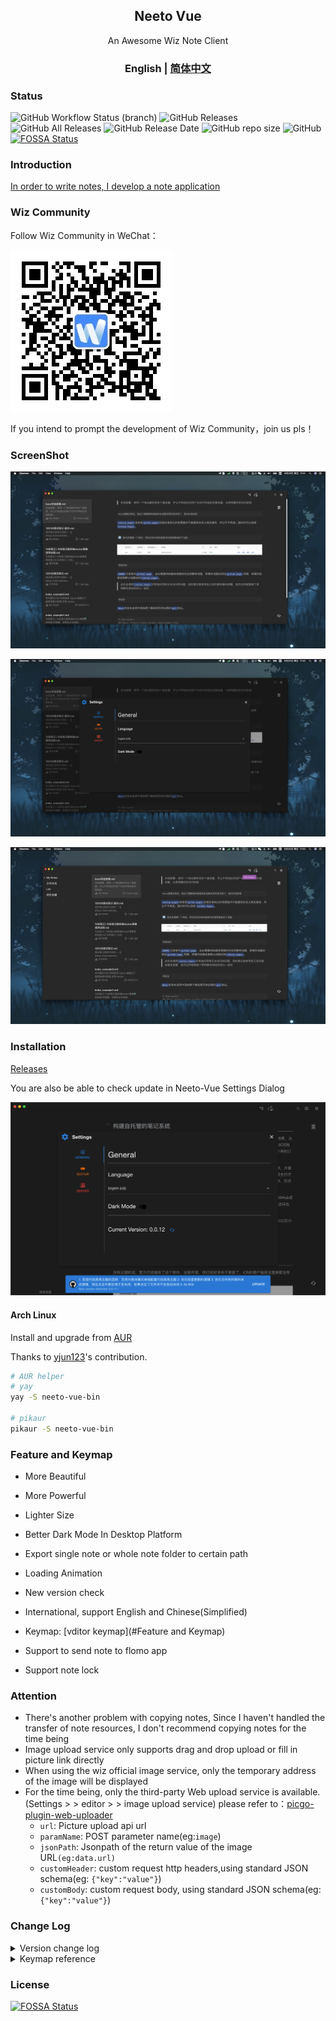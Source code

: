 <h2 align="center">Neeto Vue</h2>

<p align="center">An Awesome Wiz Note Client</p>

<h3 align="center">English | <a href="./README-zh_cn.md" target="_self">简体中文</a></h3>

### Status

![GitHub Workflow Status (branch)](https://img.shields.io/github/workflow/status/TankNee/Neeto-Vue/Neeto-Vue%20Release%20Action/master?label=REALSE%20ACTION&style=for-the-badge) ![GitHub Releases](https://img.shields.io/github/downloads/TankNee/Neeto-Vue/latest/total?style=for-the-badge) ![GitHub All Releases](https://img.shields.io/github/downloads/TankNee/Neeto-Vue/total?style=for-the-badge) ![GitHub Release Date](https://img.shields.io/github/release-date/TankNee/Neeto-Vue?style=for-the-badge) ![GitHub repo size](https://img.shields.io/github/repo-size/TankNee/Neeto-Vue?style=for-the-badge) ![GitHub](https://img.shields.io/github/license/TankNee/Neeto-Vue?style=for-the-badge)
[![FOSSA Status](https://app.fossa.com/api/projects/git%2Bgithub.com%2FTankNee%2FNeeto-Vue.svg?type=shield)](https://app.fossa.com/projects/git%2Bgithub.com%2FTankNee%2FNeeto-Vue?ref=badge_shield)

### Introduction

[In order to write notes, I develop a note application](https://www.tanknee.cn/2020/10/02/%E6%88%91%E4%B8%BA%E4%BA%86%E8%AE%B0%E7%AC%94%E8%AE%B0%E6%89%8B%E5%86%99%E4%BA%86%E4%B8%80%E4%B8%AA%E5%AE%A2%E6%88%B7%E7%AB%AF/)

### Wiz Community

Follow Wiz Community in WeChat：

![qrcode_for_gh_wizcommunity](./screenshot/qrcode_for_gh_wizcommunity.png)

If you intend to prompt the development of Wiz Community，join us pls！

### ScreenShot

![image-20200925170200202](./screenshot/image-20200925170200202.png)

![image-20200925170301170](./screenshot/image-20200925170301170.png)

![image-20200925170327136](./screenshot/image-20200925170327136.png)

### Installation

[Releases](https://github.com/TankNee/Neeto-Vue/releases/latest)

You are also be able to check update in Neeto-Vue Settings Dialog

![image-20201011103144579](./screenshot/image-20201011103144579.png)

#### Arch Linux

Install and upgrade from [AUR](https://aur.archlinux.org/packages/neeto-vue-bin/)

Thanks to [yjun123](https://github.com/yjun123)'s contribution.

```bash
# AUR helper
# yay
yay -S neeto-vue-bin

# pikaur
pikaur -S neeto-vue-bin
```

### Feature and Keymap

- More Beautiful

- More Powerful

- Lighter Size

- Better Dark Mode In Desktop Platform

- Export single note or whole note folder to certain path

- Loading Animation

- New version check

- International, support English and Chinese(Simplified)

- Keymap: [vditor keymap](#Feature and Keymap)

- Support to send note to flomo app

- Support note lock

### Attention

- There's another problem with copying notes, Since I haven't handled the transfer of note resources, I don't recommend copying notes for the time being
- Image upload service only supports drag and drop upload or fill in picture link directly
- When using the wiz official image service, only the temporary address of the image will be displayed
- For the time being, only the third-party Web upload service is available. (Settings > > editor > > image upload service) please refer to：[picgo-plugin-web-uploader](https://github.com/yuki-xin/picgo-plugin-web-uploader)
  - `url`: Picture upload api url
  - `paramName`: POST parameter name(eg:`image`)
  - `jsonPath`: Jsonpath of the return value of the image URL`(eg:data.url)`
  - `customHeader`: custom request http headers,using standard JSON schema(eg: `{"key":"value"}`)
  - `customBody`: custom request body, using standard JSON schema(eg: `{"key":"value"}`)

### Change Log

<details>
<summary>Version change log</summary>

## 2021 01 17 Update 1.0.2

1. Remove the underline of links
2. Extract source plain text from note content instead of using the origin markdown text

## 2020 12 22 Update 1.0.0

1. Realize the label system
2. Right click to upload pictures, which depends on picgo
3. Optimize a lot of details

## 2020 12 22 Update 0.0.23

1. To achieve a simpler image upload method: right click in the editor and select the image to upload.
2. Temporarily abandon the drag upload mode.

## 2020 12 19 Update 0.0.22

1. Add Chinese readme file
2. Improve the readme description
3. Add note locking function to make it easier to check notes.

## 2020 12 17 Update 0.0.21

1. Add flomo API support. Set > > Service > > flomo. Then use the right-click menu in the list to send notes to flomo
2. Upgrade note editor to v3.7.1
3. Cache key naming policy adjustment

## 2020 12 03 Update 0.0.20

1. Fixed the problem that the server could not display the folder when it returned the out of order folder list

## 2020 11 30 Update 0.0.19

1. Repair the export failure when there are illegal characters in the note name

## 2020 11 27 Update 0.0.18

1. Export a single file to markdown
2. Export the entire folder to the specified directory in the format of markdown

## 2020 09 27 Update 0.0.6

1. Better login experience
2. Optimize the interface without content
3. Optimize code logic

## 2020 09 26 Update 0.0.5

1. Add GitHub to build automatically

## 2020 09 25 Update 0.0.4

1. Optimize the header display in MacOS
2. Add vditor shortcut key, [shortcut key to check address]（ https://ld246.com/guide/markdown )
3. Optimization Icon
4. Add the Save button in the lower right corner of vdtor, but the outline button in the upper right corner has not been implemented
5. Learn from wizlite to open the links in notes
6. Optimize invalid code

## 2020 09 22 Update 0.0.3

1. Version updated to 0.0.3
2. Add drag and drop image upload
3. Drag the picture directly into the editor
4. Remember to click the location of the image to be inserted first, otherwise it will be inserted directly into the place where I last clicked. I have no way to fix it for the time being
5. Fix the size of editor area
6. Add notes to modify the date display
7. Fix the problem of missing translation

</details>

<details>
<summary>Keymap reference </summary>

[Origin Site](https://ld246.com/article/1582778815353#English)

## English

### Summary

| Name                   | Keymap                | Remarks           |
| ---------------------- | --------------------- | ----------------- |
| Emoji                  | :/⌘ E                 |                   |
| Headings               | Ctrl H / ⌘ H          | see below         |
| Bold                   | Ctrl B / ⌘ B          |                   |
| Italic                 | Ctrl I / ⌘ I          |                   |
| Strikeout              | Ctrl S / ⌘ S          |                   |
| Link                   | Ctrl K / ⌘ K          | see below         |
| Unordered List         | Ctrl L / ⌘ L          | see below         |
| Ordered List           | Ctrl O / ⌘ O          | see below         |
| Task List              | Ctrl J / ⌘ J          | see below         |
| Blockquote             | Ctrl ; / ⌘ ;          | see below         |
| Horizontal             | Ctrl Shift H  / ⌘ ⇧ H |                   |
| Code Block             | Ctrl U / ⌘ U          | see below         |
| Inline Code            | Ctrl G / ⌘ G          |                   |
| Insert Block to Before | Ctrl Shift B / ⌘ ⇧ B  | wysiwyg & ir mode |
| Insert Block to End    | Ctrl Shift E / ⌘ ⇧ E  | wysiwyg & ir mode |
| Table                  | Ctrl M / ⌘ M          | see below         |
| Undo                   | Ctrl Z / ⌘ Z          |                   |
| Redo                   | Ctrl Y / ⌘ Y          |                   |
| Hide Edit              | Ctrl P / ⌘ P          | sv mode           |
| Fullscreen             | Ctrl ' / ⌘ '          |                   |
| Move Block to Up       | Ctrl Shift U / ⌘ ⇧ U  | wysiwyg & ir mode |
| Move Block to Down     | Ctrl Shift D / ⌘ ⇧ D  | wysiwyg & ir mode |
| Remove                 | Ctrl Shift X / ⌘ ⇧ X  | wysiwyg mode      |
| At User                | @                     |                   |
| Mistyped               | Backspace             |                   |

### Headings Ctrl H / ⌘ H

| Name    | Keymap                                 |
| ------- | -------------------------------------- |
| Bigger  | Ctrl + / ⌘ +                           |
| Smaller | Ctrl - / ⌘ -                           |
| H1-H6   | Ctrl Alt 1/2/3/4/5/6 / ⌘ ⌥ 1/2/3/4/5/6 |
| Menu    | Ctrl H / ⌘ H                           |

### Link Ctrl K / ⌘ K

| Name                  | Keymap              |
| --------------------- | ------------------- |
| Toggle Input and Link | Alt Enter / ⌥ Enter |
| Toggle Input          | Tab                 |

### List Ctrl L/O/J / ⌘ L/O/J

| Name         | Keymap                                       | Remarks                                               |
| ------------ | -------------------------------------------- | ----------------------------------------------------- |
| Indent       | Tab Ctrl Shift I / ⌘ ⇧ I                     | Tab: Caret must be at Zero                            |
| Unindent     | Shift Tab / ⇧ Tab Ctrl Shift O / ⌘ ⇧ O Enter | Shift Tab / ⇧ Tab: Caret must be at Zero Enter: Empty |
| Toggle Check | Ctrl Shift J / ⌘ ⇧ J                         | Task List                                             |

### Blockquote Ctrl ; / ⌘ ;

| Name                    | Keymap                     | Remarks                                               |
| ----------------------- | -------------------------- | ----------------------------------------------------- |
| Move Caret to Top Start | Ctrl Alt Enter / ⌘ ⌥ Enter | wysiwyg mode                                          |
| Move Caret to Top End   | Alt Enter / ⌥ Enter        | wysiwyg mode                                          |
| Insert Blockquote       | Ctrl Shift : / ⌘ ⇧ :  >    | Ctrl Shift : / ⌘ ⇧ :: Block Element >: Inline Element |
| Toggle Blockquote       | Ctrl ; / ⌘ ;               |                                                       |

### Code Block Ctrl U / ⌘ U

| Name                        | Keymap              |
| --------------------------- | ------------------- |
| Toggle Input and Code Block | Alt Enter / ⌥ Enter |
| Hide Edit                   | Escape              |
| Select all Code Block       | Ctrl A / ⌘ A        |

### Table Ctrl M / ⌘ M

| Name                        | Keymap                      |
| --------------------------- | --------------------------- |
| Insert 1 above              | Ctrl + / ⌘ ⇧ F              |
| Insert 1 below              | Ctrl + / ⌘ +                |
| Delete Row                  | Ctrl - / ⌘ -                |
| Insert 1 left               | Ctrl Shift + / ⌘ ⇧ G        |
| Insert 1 right              | Ctrl Shift + / ⌘ ⇧ +        |
| Delete Column               | Ctrl Shift - / ⌘ ⇧ -        |
| Left Alignment              | Ctrl Shift L / ⌘ ⇧ L        |
| Center Alignment            | Ctrl Shift C / ⌘ ⇧ C        |
| Right Alignment             | Ctrl Shift R / ⌘ ⇧ R        |
| Move Caret to Input         | Alt Enter / ⌥ Enter         |
| Toggle Input                | Tab                         |
| Move Caret to Previous Cell | Shift Tab / ⇧ Tab Backspace |
| Move Caret to Next Cell     | Tab                         |

</details>

### License

[![FOSSA Status](https://app.fossa.com/api/projects/git%2Bgithub.com%2FTankNee%2FNeeto-Vue.svg?type=large)](https://app.fossa.com/projects/git%2Bgithub.com%2FTankNee%2FNeeto-Vue?ref=badge_large)

